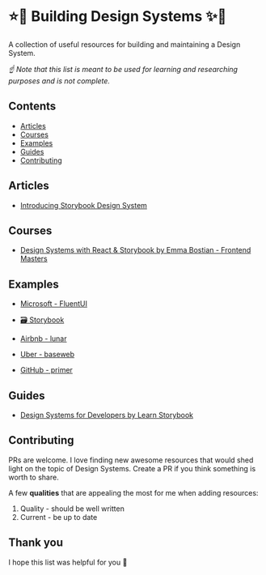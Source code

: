# ⭐🦄 Building Design Systems ✨🌈

A collection of useful resources for building and maintaining a Design System.

_☝ Note that this list is meant to be used for learning and researching purposes and is not complete._

## Contents

- [Articles](#articles)
- [Courses](#courses)
- [Examples](#examples)
- [Guides](#guides)
- [Contributing](#contributing)

## Articles

- [Introducing Storybook Design System](https://medium.com/storybookjs/introducing-storybook-design-system-23fd9b1ac3c0)

## Courses

- [Design Systems with React & Storybook by Emma Bostian - Frontend Masters](https://frontendmasters.com/courses/design-systems/)

## Examples

- [Microsoft - FluentUI](https://developer.microsoft.com/en-us/fluentui/#/controls/web)

- [🗃 Storybook](https://github.com/storybookjs/design-system)

- [Airbnb - lunar](https://github.com/airbnb/lunar)

- [Uber - baseweb](https://github.com/uber/baseweb)

- [GitHub - primer](https://primer.style/css/)

## Guides

- [Design Systems for Developers by Learn Storybook](https://www.learnstorybook.com/design-systems-for-developers/)

## Contributing

PRs are welcome. I love finding new awesome resources that would shed light on the topic of Design Systems. Create a PR if you think something is worth to share.

A few **qualities** that are appealing the most for me when adding resources:

1. Quality - should be well written
2. Current - be up to date

## Thank you

I hope this list was helpful for you 🖤
